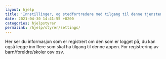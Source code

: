 ```yaml
---
layout: hjelp
title: 'Innstillinger, og stedfortredere med tilgang til denne tjensten'
date: 2021-04-30 14:41:55 +0200
categories: hjelpstyrer
permalink: /hjelp/styrer/settings/
---
```


Her ser du informasjon som er registrert om den som er logget på, du kan også legge inn flere som skal ha tilgang til denne appen. For registrering av barn/foreldre/skoler osv osv.
